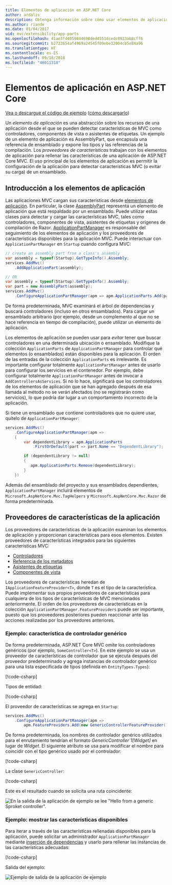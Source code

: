 ```yaml
---
title: Elementos de aplicación en ASP.NET Core
author: ardalis
description: Obtenga información sobre cómo usar elementos de aplicación (que son abstracciones de los recursos de una aplicación) para detectar o evitar la carga de características desde un ensamblado.
ms.author: riande
ms.date: 01/04/2017
uid: mvc/extensibility/app-parts
ms.openlocfilehash: 41ae3fd4059844698ded4551dcedc8933ab8cff6
ms.sourcegitcommit: b2723654af4969a24545f09ebe32004cb5e84a96
ms.translationtype: HT
ms.contentlocale: es-ES
ms.lasthandoff: 09/18/2018
ms.locfileid: "46011318"
---
```

# <a name="application-parts-in-aspnet-core"></a>Elementos de aplicación en ASP.NET Core

[Vea o descargue el código de ejemplo](https://github.com/aspnet/Docs/tree/master/aspnetcore/mvc/advanced/app-parts/sample) ([cómo descargarlo](xref:tutorials/index#how-to-download-a-sample))

Un *elemento de aplicación* es una abstracción sobre los recursos de una aplicación desde el que se pueden detectar características de MVC como controladores, componentes de vista o asistentes de etiquetas. Un ejemplo de un elemento de aplicación es AssemblyPart, que encapsula una referencia de ensamblado y expone los tipos y las referencias de la compilación. Los *proveedores de características* trabajan con los elementos de aplicación para rellenar las características de una aplicación de ASP.NET Core MVC. El uso principal de los elementos de aplicación es permitir la configuración de la aplicación para detectar características MVC (o evitar su carga) de un ensamblado.

## <a name="introducing-application-parts"></a>Introducción a los elementos de aplicación

Las aplicaciones MVC cargan sus características desde [elementos de aplicación](/dotnet/api/microsoft.aspnetcore.mvc.applicationparts.applicationpart). En particular, la clase [AssemblyPart](/dotnet/api/microsoft.aspnetcore.mvc.applicationparts.assemblypart#Microsoft_AspNetCore_Mvc_ApplicationParts_AssemblyPart) representa un elemento de aplicación que está respaldado por un ensamblado. Puede utilizar estas clases para detectar y cargar las características MVC, tales como controladores, componentes de vista, asistentes de etiquetas y orígenes de compilación de Razor. [ApplicationPartManager](/dotnet/api/microsoft.aspnetcore.mvc.applicationparts.applicationpartmanager) es responsable del seguimiento de los elementos de aplicación y los proveedores de características disponibles para la aplicación MVC. Puede interactuar con `ApplicationPartManager` en `Startup` cuando configura MVC:

```csharp
// create an assembly part from a class's assembly
var assembly = typeof(Startup).GetTypeInfo().Assembly;
services.AddMvc()
    .AddApplicationPart(assembly);

// OR
var assembly = typeof(Startup).GetTypeInfo().Assembly;
var part = new AssemblyPart(assembly);
services.AddMvc()
    .ConfigureApplicationPartManager(apm => apm.ApplicationParts.Add(part));
```

De forma predeterminada, MVC examinará el árbol de dependencias y buscará controladores (incluso en otros ensamblados). Para cargar un ensamblado arbitrario (por ejemplo, desde un complemento al que no se hace referencia en tiempo de compilación), puede utilizar un elemento de aplicación.

Los elementos de aplicación se pueden usar para *evitar* tener que buscar controladores en una determinada ubicación o ensamblado. Modifique la colección `ApplicationParts` de `ApplicationPartManager` para controlar qué elementos (o ensamblados) están disponibles para la aplicación. El orden de las entradas de la colección `ApplicationParts` es irrelevante. Es importante configurar totalmente `ApplicationPartManager` antes de usarlo para configurar los servicios en el contenedor. Por ejemplo, debe configurar totalmente `ApplicationPartManager` antes de invocar a `AddControllersAsServices`. Si no lo hace, significará que los controladores de los elementos de aplicación que se han agregado después de esa llamada al método no se verán afectados (no se registrarán como servicios), lo que podría dar lugar a un comportamiento incorrecto de la aplicación.

Si tiene un ensamblado que contiene controladores que no quiere usar, quítelo de `ApplicationPartManager`:

```csharp
services.AddMvc()
    .ConfigureApplicationPartManager(apm =>
    {
        var dependentLibrary = apm.ApplicationParts
            .FirstOrDefault(part => part.Name == "DependentLibrary");

        if (dependentLibrary != null)
        {
           apm.ApplicationParts.Remove(dependentLibrary);
        }
    })
```

Además del ensamblado del proyecto y sus ensamblados dependientes, `ApplicationPartManager` incluirá elementos de `Microsoft.AspNetCore.Mvc.TagHelpers` y `Microsoft.AspNetCore.Mvc.Razor` de forma predeterminada.

## <a name="application-feature-providers"></a>Proveedores de características de la aplicación

Los proveedores de características de la aplicación examinan los elementos de aplicación y proporcionan características para esos elementos. Existen proveedores de características integrados para las siguientes características MVC:

* [Controladores](/dotnet/api/microsoft.aspnetcore.mvc.controllers.controllerfeatureprovider)
* [Referencia de los metadatos](/dotnet/api/microsoft.aspnetcore.mvc.razor.compilation.metadatareferencefeatureprovider)
* [Asistentes de etiquetas](/dotnet/api/microsoft.aspnetcore.mvc.razor.taghelpers.taghelperfeatureprovider)
* [Componentes de vista](/dotnet/api/microsoft.aspnetcore.mvc.viewcomponents.viewcomponentfeatureprovider)

Los proveedores de características heredan de `IApplicationFeatureProvider<T>`, donde `T` es el tipo de la característica. Puede implementar sus propios proveedores de características para cualquiera de los tipos de características de MVC mencionados anteriormente. El orden de los proveedores de características en la colección `ApplicationPartManager.FeatureProviders` puede ser importante, puesto que los proveedores posteriores pueden reaccionar ante las acciones realizadas por los proveedores anteriores.

### <a name="sample-generic-controller-feature"></a>Ejemplo: característica de controlador genérico

De forma predeterminada, ASP.NET Core MVC omite los controladores genéricos (por ejemplo, `SomeController<T>`). En este ejemplo se usa un proveedor de características de controlador que se ejecuta después del proveedor predeterminado y agrega instancias de controlador genérico para una lista especificada de tipos (definida en `EntityTypes.Types`):

[!code-csharp[](./app-parts/sample/AppPartsSample/GenericControllerFeatureProvider.cs?highlight=13&range=18-36)]

Tipos de entidad:

[!code-csharp[](./app-parts/sample/AppPartsSample/Model/EntityTypes.cs?range=6-16)]

El proveedor de características se agrega en `Startup`:

```csharp
services.AddMvc()
    .ConfigureApplicationPartManager(apm => 
        apm.FeatureProviders.Add(new GenericControllerFeatureProvider()));
```

De forma predeterminada, los nombres de controlador genérico utilizados para el enrutamiento tendrían el formato *GenericController`1[Widget]* en lugar de *Widget*. El siguiente atributo se usa para modificar el nombre para coincidir con el tipo genérico usado por el controlador:

[!code-csharp[](./app-parts/sample/AppPartsSample/GenericControllerNameConvention.cs)]

La clase `GenericController`:

[!code-csharp[](./app-parts/sample/AppPartsSample/GenericController.cs?highlight=5-6)]

Este es el resultado cuando se solicita una ruta coincidente:

![En la salida de la aplicación de ejemplo se lee "Hello from a generic Sproket controller".](app-parts/_static/generic-controller.png)

### <a name="sample-display-available-features"></a>Ejemplo: mostrar las características disponibles

Para iterar a través de las características rellenadas disponibles para la aplicación, puede solicitar un administrador `ApplicationPartManager` mediante [inserción de dependencias](../../fundamentals/dependency-injection.md) y usarlo para rellenar las instancias de las características adecuadas:

[!code-csharp[](./app-parts/sample/AppPartsSample/Controllers/FeaturesController.cs?highlight=16,25-27)]

Salida del ejemplo:

![Ejemplo de salida de la aplicación de ejemplo](app-parts/_static/available-features.png)
